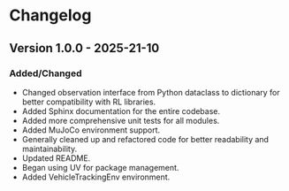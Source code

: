 # Changelog

## Version 1.0.0 - 2025-21-10

### Added/Changed
- Changed observation interface from Python dataclass to dictionary for better compatibility with RL libraries.
- Added Sphinx documentation for the entire codebase.
- Added more comprehensive unit tests for all modules.
- Added MuJoCo environment support.
- Generally cleaned up and refactored code for better readability and maintainability.
- Updated README.
- Began using UV for package management.
- Added VehicleTrackingEnv environment.


